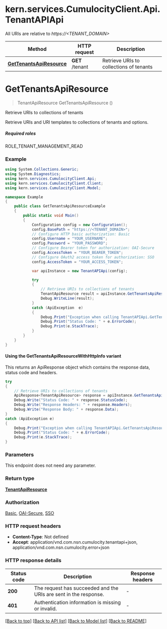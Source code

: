 # kern.services.CumulocityClient.Api.TenantAPIApi

All URIs are relative to *https://<TENANT_DOMAIN>*

| Method | HTTP request | Description |
|--------|--------------|-------------|
| [**GetTenantsApiResource**](TenantAPIApi.md#gettenantsapiresource) | **GET** /tenant | Retrieve URIs to collections of tenants |

<a name="gettenantsapiresource"></a>
# **GetTenantsApiResource**
> TenantApiResource GetTenantsApiResource ()

Retrieve URIs to collections of tenants

Retrieve URIs and URI templates to collections of tenants and options.  <section><h5>Required roles</h5> ROLE_TENANT_MANAGEMENT_READ </section> 

### Example
```csharp
using System.Collections.Generic;
using System.Diagnostics;
using kern.services.CumulocityClient.Api;
using kern.services.CumulocityClient.Client;
using kern.services.CumulocityClient.Model;

namespace Example
{
    public class GetTenantsApiResourceExample
    {
        public static void Main()
        {
            Configuration config = new Configuration();
            config.BasePath = "https://<TENANT_DOMAIN>";
            // Configure HTTP basic authorization: Basic
            config.Username = "YOUR_USERNAME";
            config.Password = "YOUR_PASSWORD";
            // Configure Bearer token for authorization: OAI-Secure
            config.AccessToken = "YOUR_BEARER_TOKEN";
            // Configure OAuth2 access token for authorization: SSO
            config.AccessToken = "YOUR_ACCESS_TOKEN";

            var apiInstance = new TenantAPIApi(config);

            try
            {
                // Retrieve URIs to collections of tenants
                TenantApiResource result = apiInstance.GetTenantsApiResource();
                Debug.WriteLine(result);
            }
            catch (ApiException  e)
            {
                Debug.Print("Exception when calling TenantAPIApi.GetTenantsApiResource: " + e.Message);
                Debug.Print("Status Code: " + e.ErrorCode);
                Debug.Print(e.StackTrace);
            }
        }
    }
}
```

#### Using the GetTenantsApiResourceWithHttpInfo variant
This returns an ApiResponse object which contains the response data, status code and headers.

```csharp
try
{
    // Retrieve URIs to collections of tenants
    ApiResponse<TenantApiResource> response = apiInstance.GetTenantsApiResourceWithHttpInfo();
    Debug.Write("Status Code: " + response.StatusCode);
    Debug.Write("Response Headers: " + response.Headers);
    Debug.Write("Response Body: " + response.Data);
}
catch (ApiException e)
{
    Debug.Print("Exception when calling TenantAPIApi.GetTenantsApiResourceWithHttpInfo: " + e.Message);
    Debug.Print("Status Code: " + e.ErrorCode);
    Debug.Print(e.StackTrace);
}
```

### Parameters
This endpoint does not need any parameter.
### Return type

[**TenantApiResource**](TenantApiResource.md)

### Authorization

[Basic](../README.md#Basic), [OAI-Secure](../README.md#OAI-Secure), [SSO](../README.md#SSO)

### HTTP request headers

 - **Content-Type**: Not defined
 - **Accept**: application/vnd.com.nsn.cumulocity.tenantapi+json, application/vnd.com.nsn.cumulocity.error+json


### HTTP response details
| Status code | Description | Response headers |
|-------------|-------------|------------------|
| **200** | The request has succeeded and the URIs are sent in the response. |  -  |
| **401** | Authentication information is missing or invalid. |  -  |

[[Back to top]](#) [[Back to API list]](../README.md#documentation-for-api-endpoints) [[Back to Model list]](../README.md#documentation-for-models) [[Back to README]](../README.md)

